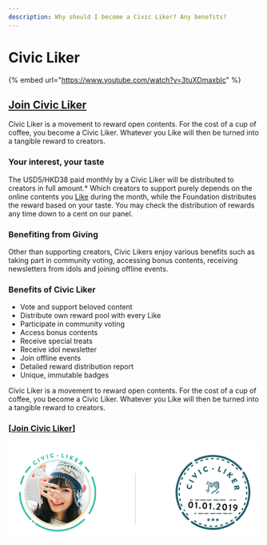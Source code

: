```yaml
---
description: Why should I become a Civic Liker? Any benefits?
---
```


# Civic Liker

{% embed url="https://www.youtube.com/watch?v=3tuXDmaxbIc" %}

## [**Join Civic Liker**](https://liker.land/civic)

Civic Liker is a movement to reward open contents. For the cost of a cup of coffee, you become a Civic Liker. Whatever you Like will then be turned into a tangible reward to creators.

### **Your interest, your taste**

The USD5/HKD38 paid monthly by a Civic Liker will be distributed to creators in full amount.\* Which creators to support purely depends on the online contents you [Like](https://docs.like.co/user-guide/liker-land/reading-and-rewarding) during the month, while the Foundation distributes the reward based on your taste. You may check the distribution of rewards any time down to a cent on our panel.

### **Benefiting from Giving**

Other than supporting creators, Civic Likers enjoy various benefits such as taking part in community voting, accessing bonus contents, receiving newsletters from idols and joining offline events.

### **Benefits of Civic Liker**

* Vote and support beloved content
* Distribute own reward pool with every Like
* Participate in community voting
* Access bonus contents
* Receive special treats
* Receive idol newsletter
* Join offline events
* Detailed reward distribution report
* Unique, immutable badges

Civic Liker is a movement to reward open contents. For the cost of a cup of coffee, you become a Civic Liker. Whatever you Like will then be turned into a tangible reward to creators.

### \[[Join **Civic Liker**](https://liker.land/civic)\]

![](../../.gitbook/assets/civic-liker.png)

